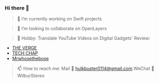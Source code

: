### Hi there 👋

> 🔭 I’m currently working on Swift projects

> 👯 I’m looking to collaborate on OpenLayers

> 💬 Hobby: Translate YouTube Videos on Digital Gadgets' Review:
- [THE VERGE](https://www.bilibili.com/video/BV1F8411b7TQ?share_source=copy_web&vd_source=fbfb2c6749d5593cae78115df25c5d18)
- [TECH CHAP](https://www.bilibili.com/video/BV1bh411x7Sy?share_source=copy_web&vd_source=fbfb2c6749d5593cae78115df25c5d18)
- [Mrwhosethebose](https://www.bilibili.com/video/BV1ui4y1E74o?share_source=copy_web&vd_source=fbfb2c6749d5593cae78115df25c5d18)

> 📫 How to reach me: 
> Mail 📮 hulkbuster0114@gmail.com 
> WeChat 🍏 WilburStereo

